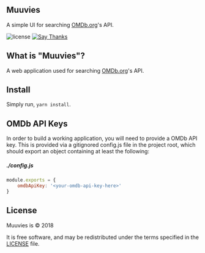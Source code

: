 ## Muuvies

A simple UI for searching [OMDb.org](http://omdbapi.com)'s API.

![license](https://img.shields.io/apm/l/vim-mode.svg)
[![Say Thanks](https://img.shields.io/badge/say-thanks-ff69b4.svg)](https://saythanks.io/to/NicholasAdamou)

What is "Muuvies"?
-------

A web application used for searching [OMDb.org](http://omdbapi.com)'s API.

Install
-------

Simply run, `yarn install`.

OMDb API Keys
-------

In order to build a working application, you will need to provide a OMDb API key. This is provided via a gitignored config.js file in the project root, which should export an object containing at least the following:

##### ./config.js

```js
module.exports = {
    omdbApiKey: '<your-omdb-api-key-here>'
}
```

License
-------

Muuvies is © 2018

It is free software, and may be redistributed under the terms specified in the [LICENSE] file.

[LICENSE]: LICENSE